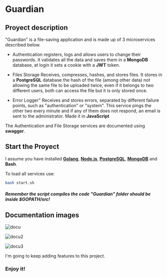 # Guardian

## Proyect description

"Guardian" is a file-saving application and is made up of 3 microservices described below.

- Authentication registers, logs and allows users to change their passwords. It validates all the data and saves them in a __MongoDB__ database, at login it sets a cookie with a __JWT__ token.

- Files Storage Receives, compresses, hashes, and stores files. It stores in a __PostgreSQL__ database the hash of the file (among other data) not allowing the same file to be uploaded twice, even if it belongs to two different users, both can access the file but it is only stored once.

- Error Logger" Receives and stores errors, separated by different failure points, such as "authentication" or "system". This service pings the other two every minute and if any of them does not respond, an email is sent to the administrator. Made it in __JavaScript__

The Authentication and File Storage services are documented using __swagger__.

## Start the Proyect

I assume you have installed [__Golang__](https://go.dev/dl/), [__Node.js__](https://nodejs.org/en/), [__PostgreSQL__](https://www.postgresql.org/download/), [__MongoDB__](https://www.mongodb.com/docs/manual/?_ga=2.168585697.1162239620.1651099704-1672672351.1650840520) and __Bash__. 

To load all services use:
```bash
bash start.sh
```

##### Remember the script compiles the code "Guardian" folder should be inside $GOPATH/src!


## Documentation images

![docu](https://user-images.githubusercontent.com/104360084/165974329-2092ad39-222d-4556-8004-3d1f5e82b173.png)

![docu2](https://user-images.githubusercontent.com/104360084/165974372-5abfc5f1-d439-4e3e-b12c-aef5a4117352.png)

![docu3](https://user-images.githubusercontent.com/104360084/165974404-b7f8c2d0-f0a7-42db-b235-816b844ab2af.png)


I'm going to keep adding features to this project.

### Enjoy it!
